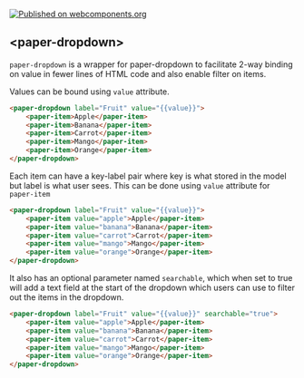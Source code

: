 [![Published on webcomponents.org](https://img.shields.io/badge/webcomponents.org-published-blue.svg)](https://www.webcomponents.org/element/pushkar8723/paper-dropdown)

## &lt;paper-dropdown&gt;

`paper-dropdown` is a wrapper for paper-dropdown to facilitate 2-way binding
on value in fewer lines of HTML code and also enable filter on items.

Values can be bound using `value` attribute.
```html
<paper-dropdown label="Fruit" value="{{value}}">
    <paper-item>Apple</paper-item>
    <paper-item>Banana</paper-item>
    <paper-item>Carrot</paper-item>
    <paper-item>Mango</paper-item>
    <paper-item>Orange</paper-item>
</paper-dropdown>
```

Each item can have a key-label pair where key is what stored in the model but
label is what user sees. This can be done using `value` attribute for `paper-item`

```html
<paper-dropdown label="Fruit" value="{{value}}">
    <paper-item value="apple">Apple</paper-item>
    <paper-item value="banana">Banana</paper-item>
    <paper-item value="carrot">Carrot</paper-item>
    <paper-item value="mango">Mango</paper-item>
    <paper-item value="orange">Orange</paper-item>
</paper-dropdown>
```

It also has an optional parameter named `searchable`, which when set to true
will add a text field at the start of the dropdown which users can use to filter
out the items in the dropdown.

```html
<paper-dropdown label="Fruit" value="{{value}}" searchable="true">
    <paper-item value="apple">Apple</paper-item>
    <paper-item value="banana">Banana</paper-item>
    <paper-item value="carrot">Carrot</paper-item>
    <paper-item value="mango">Mango</paper-item>
    <paper-item value="orange">Orange</paper-item>
</paper-dropdown>
```